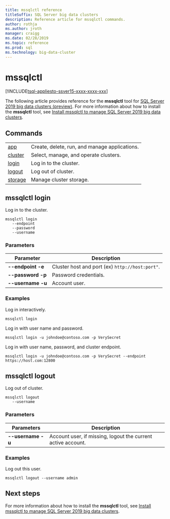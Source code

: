 ```yaml
---
title: mssqlctl reference
titleSuffix: SQL Server big data clusters
description: Reference article for mssqlctl commands.
author: rothja
ms.author: jroth
manager: craigg
ms.date: 02/28/2019
ms.topic: reference
ms.prod: sql
ms.technology: big-data-cluster
---
```


# mssqlctl

[!INCLUDE[tsql-appliesto-ssver15-xxxx-xxxx-xxx](../includes/tsql-appliesto-ssver15-xxxx-xxxx-xxx.md)]

The following article provides reference for the **mssqlctl** tool for [SQL Server 2019 big data clusters (preview)](big-data-cluster-overview.md). For more information about how to install the **mssqlctl** tool, see [Install mssqlctl to manage SQL Server 2019 big data clusters](deploy-install-mssqlctl.md).

## <a id="commands"></a> Commands

|||
|---|---|
| [app](reference-mssqlctl-app.md) | Create, delete, run, and manage applications. |
| [cluster](reference-mssqlctl-cluster.md) | Select, manage, and operate clusters. |
| [login](#login) | Log in to the cluster. |
| [logout](#logout) | Log out of cluster. |
| [storage](reference-mssqlctl-storage.md) | Manage cluster storage. |

## <a id="login"></a> mssqlctl login

Log in to the cluster.

```
mssqlctl login
   --endpoint
   --password
   --username
```

### Parameters

| Parameter | Description |
|---|---|
|**--endpoint -e**| Cluster host and port (ex) `http://host:port"`. |
|**--password -p**| Password credentials. |
|**--username -u**| Account user. |

### Examples

Log in interactively.

```
mssqlctl login
```

Log in with user name and password.

```
mssqlctl login -u johndoe@contoso.com -p VerySecret
```

Log in with user name, password, and cluster endpoint.

```
mssqlctl login -u johndoe@contoso.com -p VerySecret --endpoint https://host.com:12800
```

## <a id="logout"></a> mssqlctl logout

Log out of cluster.

```
mssqlctl logout
   --username
```

### Parameters

| Parameters | Description |
|---|---|
| **--username -u** | Account user, if missing, logout the current active account. |

### Examples

Log out this user.

```
mssqlctl logout --username admin
```

## Next steps

For more information about how to install the **mssqlctl** tool, see [Install mssqlctl to manage SQL Server 2019 big data clusters](deploy-install-mssqlctl.md).